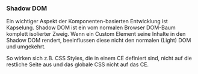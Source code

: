 ### Shadow DOM

Ein wichtiger Aspekt der Komponenten-basierten Entwicklung ist Kapselung. Shadow DOM ist ein vom normalen Browser DOM-Baum komplett isolierter Zweig.
Wenn ein Custom Element seine Inhalte in den Shadow DOM rendert, beeinflussen diese nicht den normalen (Light) DOM und umgekehrt.

So wirken sich z.B. CSS Styles, die in einem CE definiert sind, nicht auf die restliche Seite aus und das globale CSS nicht auf das CE.
